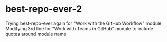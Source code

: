 # best-repo-ever-2
Trying best-repo-ever again for "Work with the GitHub Workflow" module
Modifying 3rd line for "Work with Teams in GitHub" module to include quotes around module name